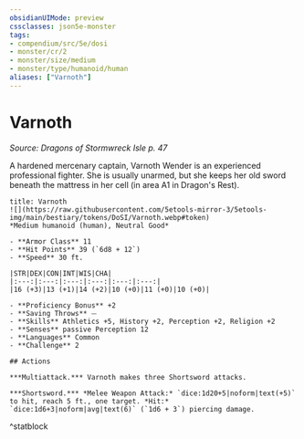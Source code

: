 ```yaml
---
obsidianUIMode: preview
cssclasses: json5e-monster
tags:
- compendium/src/5e/dosi
- monster/cr/2
- monster/size/medium
- monster/type/humanoid/human
aliases: ["Varnoth"]
---
```

# Varnoth
*Source: Dragons of Stormwreck Isle p. 47*  

A hardened mercenary captain, Varnoth Wender is an experienced professional fighter. She is usually unarmed, but she keeps her old sword beneath the mattress in her cell (in area A1 in Dragon's Rest).

```ad-statblock
title: Varnoth
![](https://raw.githubusercontent.com/5etools-mirror-3/5etools-img/main/bestiary/tokens/DoSI/Varnoth.webp#token)
*Medium humanoid (human), Neutral Good*

- **Armor Class** 11
- **Hit Points** 39 (`6d8 + 12`)
- **Speed** 30 ft.

|STR|DEX|CON|INT|WIS|CHA|
|:---:|:---:|:---:|:---:|:---:|:---:|
|16 (+3)|13 (+1)|14 (+2)|10 (+0)|11 (+0)|10 (+0)|

- **Proficiency Bonus** +2
- **Saving Throws** ⏤
- **Skills** Athletics +5, History +2, Perception +2, Religion +2
- **Senses** passive Perception 12
- **Languages** Common
- **Challenge** 2

## Actions

***Multiattack.*** Varnoth makes three Shortsword attacks.

***Shortsword.*** *Melee Weapon Attack:* `dice:1d20+5|noform|text(+5)` to hit, reach 5 ft., one target. *Hit:* `dice:1d6+3|noform|avg|text(6)` (`1d6 + 3`) piercing damage.
```
^statblock